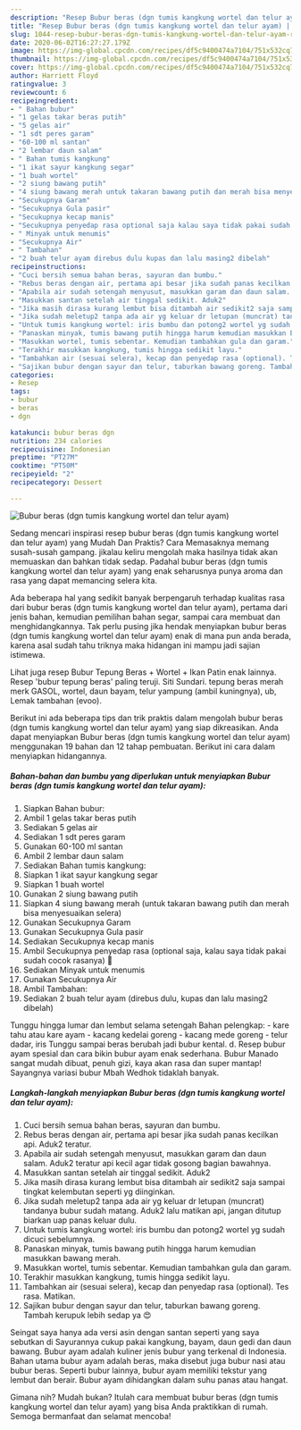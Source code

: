 ```yaml
---
description: "Resep Bubur beras (dgn tumis kangkung wortel dan telur ayam) | Resep Membuat Bubur beras (dgn tumis kangkung wortel dan telur ayam) Yang Sempurna"
title: "Resep Bubur beras (dgn tumis kangkung wortel dan telur ayam) | Resep Membuat Bubur beras (dgn tumis kangkung wortel dan telur ayam) Yang Sempurna"
slug: 1044-resep-bubur-beras-dgn-tumis-kangkung-wortel-dan-telur-ayam-resep-membuat-bubur-beras-dgn-tumis-kangkung-wortel-dan-telur-ayam-yang-sempurna
date: 2020-06-02T16:27:27.179Z
image: https://img-global.cpcdn.com/recipes/df5c9400474a7104/751x532cq70/bubur-beras-dgn-tumis-kangkung-wortel-dan-telur-ayam-foto-resep-utama.jpg
thumbnail: https://img-global.cpcdn.com/recipes/df5c9400474a7104/751x532cq70/bubur-beras-dgn-tumis-kangkung-wortel-dan-telur-ayam-foto-resep-utama.jpg
cover: https://img-global.cpcdn.com/recipes/df5c9400474a7104/751x532cq70/bubur-beras-dgn-tumis-kangkung-wortel-dan-telur-ayam-foto-resep-utama.jpg
author: Harriett Floyd
ratingvalue: 3
reviewcount: 6
recipeingredient:
- " Bahan bubur"
- "1 gelas takar beras putih"
- "5 gelas air"
- "1 sdt peres garam"
- "60-100 ml santan"
- "2 lembar daun salam"
- " Bahan tumis kangkung"
- "1 ikat sayur kangkung segar"
- "1 buah wortel"
- "2 siung bawang putih"
- "4 siung bawang merah untuk takaran bawang putih dan merah bisa menyesuaikan selera"
- "Secukupnya Garam"
- "Secukupnya Gula pasir"
- "Secukupnya kecap manis"
- "Secukupnya penyedap rasa optional saja kalau saya tidak pakai sudah cocok rasanya "
- " Minyak untuk menumis"
- "Secukupnya Air"
- " Tambahan"
- "2 buah telur ayam direbus dulu kupas dan lalu masing2 dibelah"
recipeinstructions:
- "Cuci bersih semua bahan beras, sayuran dan bumbu."
- "Rebus beras dengan air, pertama api besar jika sudah panas kecilkan api. Aduk2 teratur."
- "Apabila air sudah setengah menyusut, masukkan garam dan daun salam. Aduk2 teratur api kecil agar tidak gosong bagian bawahnya."
- "Masukkan santan setelah air tinggal sedikit. Aduk2"
- "Jika masih dirasa kurang lembut bisa ditambah air sedikit2 saja sampai tingkat kelembutan seperti yg diinginkan."
- "Jika sudah meletup2 tanpa ada air yg keluar dr letupan (muncrat) tandanya bubur sudah matang. Aduk2 lalu matikan api, jangan ditutup biarkan uap panas keluar dulu."
- "Untuk tumis kangkung wortel: iris bumbu dan potong2 wortel yg sudah dicuci sebelumnya."
- "Panaskan minyak, tumis bawang putih hingga harum kemudian masukkan bawang merah."
- "Masukkan wortel, tumis sebentar. Kemudian tambahkan gula dan garam."
- "Terakhir masukkan kangkung, tumis hingga sedikit layu."
- "Tambahkan air (sesuai selera), kecap dan penyedap rasa (optional). Tes rasa. Matikan."
- "Sajikan bubur dengan sayur dan telur, taburkan bawang goreng. Tambah kerupuk lebih sedap ya 😍"
categories:
- Resep
tags:
- bubur
- beras
- dgn

katakunci: bubur beras dgn 
nutrition: 234 calories
recipecuisine: Indonesian
preptime: "PT27M"
cooktime: "PT50M"
recipeyield: "2"
recipecategory: Dessert

---
```



![Bubur beras (dgn tumis kangkung wortel dan telur ayam)](https://img-global.cpcdn.com/recipes/df5c9400474a7104/751x532cq70/bubur-beras-dgn-tumis-kangkung-wortel-dan-telur-ayam-foto-resep-utama.jpg)

Sedang mencari inspirasi resep bubur beras (dgn tumis kangkung wortel dan telur ayam) yang Mudah Dan Praktis? Cara Memasaknya memang susah-susah gampang. jikalau keliru mengolah maka hasilnya tidak akan memuaskan dan bahkan tidak sedap. Padahal bubur beras (dgn tumis kangkung wortel dan telur ayam) yang enak seharusnya punya aroma dan rasa yang dapat memancing selera kita.

Ada beberapa hal yang sedikit banyak berpengaruh terhadap kualitas rasa dari bubur beras (dgn tumis kangkung wortel dan telur ayam), pertama dari jenis bahan, kemudian pemilihan bahan segar, sampai cara membuat dan menghidangkannya. Tak perlu pusing jika hendak menyiapkan bubur beras (dgn tumis kangkung wortel dan telur ayam) enak di mana pun anda berada, karena asal sudah tahu triknya maka hidangan ini mampu jadi sajian istimewa.

Lihat juga resep Bubur Tepung Beras + Wortel + Ikan Patin enak lainnya. Resep &#39;bubur tepung beras&#39; paling teruji. Siti Sundari. tepung beras merah merk GASOL, wortel, daun bayam, telur yampung (ambil kuningnya), ub, Lemak tambahan (evoo).


Berikut ini ada beberapa tips dan trik praktis dalam mengolah bubur beras (dgn tumis kangkung wortel dan telur ayam) yang siap dikreasikan. Anda dapat menyiapkan Bubur beras (dgn tumis kangkung wortel dan telur ayam) menggunakan 19 bahan dan 12 tahap pembuatan. Berikut ini cara dalam menyiapkan hidangannya.

<!--inarticleads1-->

##### Bahan-bahan dan bumbu yang diperlukan untuk menyiapkan Bubur beras (dgn tumis kangkung wortel dan telur ayam):

1. Siapkan  Bahan bubur:
1. Ambil 1 gelas takar beras putih
1. Sediakan 5 gelas air
1. Sediakan 1 sdt peres garam
1. Gunakan 60-100 ml santan
1. Ambil 2 lembar daun salam
1. Sediakan  Bahan tumis kangkung:
1. Siapkan 1 ikat sayur kangkung segar
1. Siapkan 1 buah wortel
1. Gunakan 2 siung bawang putih
1. Siapkan 4 siung bawang merah (untuk takaran bawang putih dan merah bisa menyesuaikan selera)
1. Gunakan Secukupnya Garam
1. Gunakan Secukupnya Gula pasir
1. Sediakan Secukupnya kecap manis
1. Ambil Secukupnya penyedap rasa (optional saja, kalau saya tidak pakai sudah cocok rasanya) 🤗
1. Sediakan  Minyak untuk menumis
1. Gunakan Secukupnya Air
1. Ambil  Tambahan:
1. Sediakan 2 buah telur ayam (direbus dulu, kupas dan lalu masing2 dibelah)


Tunggu hingga lumar dan lembut selama setengah Bahan pelengkap: - kare tahu atau kare ayam - kacang kedelai goreng - kacang mede goreng - telur dadar, iris Tunggu sampai beras berubah jadi bubur kental. d. Resep bubur ayam spesial dan cara bikin bubur ayam enak sederhana. Bubur Manado sangat mudah dibuat, penuh gizi, kaya akan rasa dan super mantap! Sayangnya variasi bubur Mbah Wedhok tidaklah banyak. 

<!--inarticleads2-->

##### Langkah-langkah menyiapkan Bubur beras (dgn tumis kangkung wortel dan telur ayam):

1. Cuci bersih semua bahan beras, sayuran dan bumbu.
1. Rebus beras dengan air, pertama api besar jika sudah panas kecilkan api. Aduk2 teratur.
1. Apabila air sudah setengah menyusut, masukkan garam dan daun salam. Aduk2 teratur api kecil agar tidak gosong bagian bawahnya.
1. Masukkan santan setelah air tinggal sedikit. Aduk2
1. Jika masih dirasa kurang lembut bisa ditambah air sedikit2 saja sampai tingkat kelembutan seperti yg diinginkan.
1. Jika sudah meletup2 tanpa ada air yg keluar dr letupan (muncrat) tandanya bubur sudah matang. Aduk2 lalu matikan api, jangan ditutup biarkan uap panas keluar dulu.
1. Untuk tumis kangkung wortel: iris bumbu dan potong2 wortel yg sudah dicuci sebelumnya.
1. Panaskan minyak, tumis bawang putih hingga harum kemudian masukkan bawang merah.
1. Masukkan wortel, tumis sebentar. Kemudian tambahkan gula dan garam.
1. Terakhir masukkan kangkung, tumis hingga sedikit layu.
1. Tambahkan air (sesuai selera), kecap dan penyedap rasa (optional). Tes rasa. Matikan.
1. Sajikan bubur dengan sayur dan telur, taburkan bawang goreng. Tambah kerupuk lebih sedap ya 😍


Seingat saya hanya ada versi asin dengan santan seperti yang saya sebutkan di Sayurannya cukup pakai kangkung, bayam, daun gedi dan daun bawang. Bubur ayam adalah kuliner jenis bubur yang terkenal di Indonesia. Bahan utama bubur ayam adalah beras, maka disebut juga bubur nasi atau bubur beras. Seperti bubur lainnya, bubur ayam memiliki tekstur yang lembut dan berair. Bubur ayam dihidangkan dalam suhu panas atau hangat. 

Gimana nih? Mudah bukan? Itulah cara membuat bubur beras (dgn tumis kangkung wortel dan telur ayam) yang bisa Anda praktikkan di rumah. Semoga bermanfaat dan selamat mencoba!
